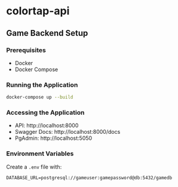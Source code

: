 # colortap-api

## Game Backend Setup

### Prerequisites
- Docker
- Docker Compose

### Running the Application
```bash
docker-compose up --build
```

### Accessing the Application
- API: http://localhost:8000
- Swagger Docs: http://localhost:8000/docs
- PgAdmin: http://localhost:5050

### Environment Variables
Create a `.env` file with:
```
DATABASE_URL=postgresql://gameuser:gamepassword@db:5432/gamedb
```
